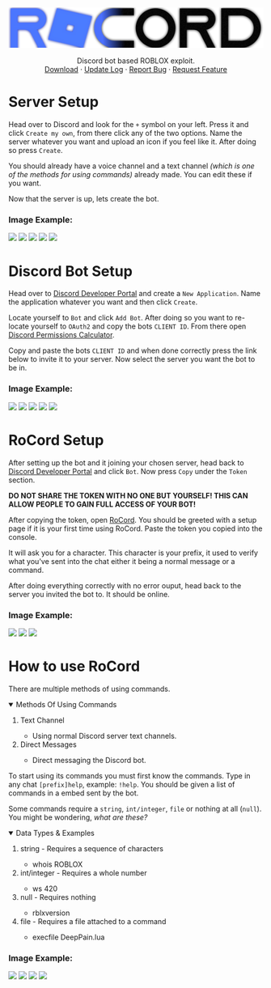 <p align="center">
  <a>
    <img src="https://raw.githubusercontent.com/Shade-Productions/RoCord/main/Config/RoCordText.png" alt="Logo">
  </a>

  <p align="center">
    Discord bot based ROBLOX exploit.
    <br />
    <a href="https://github.com/Shade-Productions/RoCord/raw/main/Download/RoCord.exe">Download</a>
    ·
    <a href="https://github.com/Shade-Productions/RoCord/blob/main/Download/README.md">Update Log</a>
    ·
    <a href="https://github.com/Shade-Productions/RoCord/issues">Report Bug</a>
    ·
    <a href="https://github.com/Shade-Productions/RoCord/issues">Request Feature</a>
  </p>
</p>

# Server Setup
Head over to Discord and look for the `+` symbol on your left. Press it and click `Create my own`, from there click any of the two options. Name the server whatever you want and upload an icon if you feel like it. After doing so press `Create`.

You should already have a voice channel and a text channel *(which is one of the methods for using commands)* already made. You can edit these if you want. 

Now that the server is up, lets create the bot.

### Image Example:
<img src="https://cdn.discordapp.com/attachments/897521871271100466/918171590351552642/x7TZ9UqX.png">
<img src="https://cdn.discordapp.com/attachments/897521871271100466/918171734564306944/ZslYkVqz.png">
<img src="https://cdn.discordapp.com/attachments/897521871271100466/918171961295786084/dmfDL8MQ.png">
<img src="https://cdn.discordapp.com/attachments/897521871271100466/918172066249838612/unknown.png">
<img src="https://cdn.discordapp.com/attachments/897521871271100466/918172336782450769/dRnQRpTO.png">

# Discord Bot Setup
Head over to [Discord Developer Portal](https://discord.com/developers/applications) and create a `New Application`. Name the application whatever you want and then click `Create`. 

Locate yourself to `Bot` and click `Add Bot`. After doing so you want to re-locate yourself to `OAuth2` and copy the bots `CLIENT ID`. From there open [Discord Permissions Calculator](https://discordapi.com/permissions.html). 

Copy and paste the bots `CLIENT ID` and when done correctly press the link below to invite it to your server. Now select the server you want the bot to be in.

### Image Example:
<img src=https://cdn.discordapp.com/attachments/901493096834019409/917102128240140328/xpVcf2hk.png>
<img src=https://cdn.discordapp.com/attachments/901493096834019409/917102445639901214/unknown.png>
<img src=https://cdn.discordapp.com/attachments/901493096834019409/917102869906350130/vZDPDxmZ.png>
<img src=https://cdn.discordapp.com/attachments/901493096834019409/917104383911690260/fK6KRlY3.png>
<img src=https://cdn.discordapp.com/attachments/901493096834019409/917105640147681330/KWCwxDrV.png>

# RoCord Setup
After setting up the bot and it joining your chosen server, head back to [Discord Developer Portal](https://discord.com/developers/applications) and click `Bot`. Now press `Copy` under the `Token` section. 

**DO NOT SHARE THE TOKEN WITH NO ONE BUT YOURSELF! THIS CAN ALLOW PEOPLE TO GAIN FULL ACCESS OF YOUR BOT!** 

After copying the token, open [RoCord](https://github.com/Shade-Productions/RoCord/raw/main/Download/RoCord.exe). You should be greeted with a setup page if it is your first time using RoCord. Paste the token you copied into the console.

It will ask you for a character. This character is your prefix, it used to verify what you've sent into the chat either it being a normal message or a command.

After doing everything correctly with no error ouput, head back to the server you invited the bot to. It should be online.

### Image Example:
<img src="https://cdn.discordapp.com/attachments/917845384620040193/917856806255071333/9dPTLHHL.png">
<img src="https://cdn.discordapp.com/attachments/917845384620040193/917857266013716480/cnQhgfQP.png">
<img src="https://cdn.discordapp.com/attachments/917845384620040193/917858095701581874/uiADDBvQ.png">

# How to use RoCord
There are multiple methods of using commands.
<details open="open">
  <summary>Methods Of Using Commands</summary>
    <ol>
      <li>Text Channel</a></li>
          <ul><li><a>Using normal Discord server text channels.</a></li></ul>
      <li><a>Direct Messages</a></li>
          <ul><li><a>Direct messaging the Discord bot.</a></li></ul>
    </ol>
</details>

To start using its commands you must first know the commands. Type in any chat `[prefix]help`, example: `!help`. You should be given a list of commands in a embed sent by the bot.

Some commands require a `string`, `int/integer`, `file` or nothing at all (`null`). You might be wondering, *what are these?*

<details open="open">
  <summary>Data Types & Examples</summary>
    <ol>
      <li><a>string - Requires a sequence of characters</a></li>
          <ul><li><a>whois ROBLOX</a></li></ul>
      <li><a>int/integer - Requires a whole number</a></li>
          <ul><li><a>ws 420</a></li></ul>
      <li><a>null - Requires nothing</a></li>
          <ul><li><a>rblxversion</a></li></ul>
      <li><a>file - Requires a file attached to a command</a></li>
          <ul><li><a>execfile DeepPain.lua</a></li></ul>
    </ol>
</details>

### Image Example:
<img src="https://cdn.discordapp.com/attachments/917845384620040193/917859119233396736/s7Lo6kEf.png">
<img src="https://cdn.discordapp.com/attachments/917845384620040193/917861690022957106/pKXATGB7.png">
<img src="https://cdn.discordapp.com/attachments/917845384620040193/917859421193912350/lA2r2HGJ.png">
<img src="https://cdn.discordapp.com/attachments/917845384620040193/917861076194963567/ptrdvFqC.gif">
